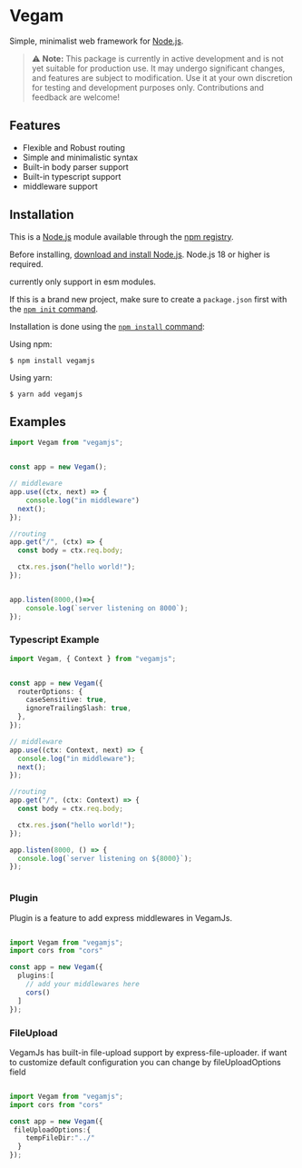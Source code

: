 # Vegam

  Simple, minimalist web framework for [Node.js](http://nodejs.org).

<!-- [![NPM Version][npm-version-image]][npm-url]
  [![NPM Install Size][npm-install-size-image]][npm-install-size-url]
  [![NPM Downloads][npm-downloads-image]][npm-downloads-url] -->



> ⚠️ **Note:** This package is currently in active development and is not yet suitable for production use. It may undergo significant changes, and features are subject to modification. Use it at your own discretion for testing and development purposes only. Contributions and feedback are welcome!
 
## Features

* Flexible and Robust routing
* Simple and minimalistic syntax
* Built-in body parser support
* Built-in typescript support
* middleware support


## Installation

This is a [Node.js](https://nodejs.org/en/) module available through the
[npm registry](https://www.npmjs.com/).

Before installing, [download and install Node.js](https://nodejs.org/en/download/).
Node.js 18 or higher is required.

currently only support in esm modules.

If this is a brand new project, make sure to create a `package.json` first with
the [`npm init` command](https://docs.npmjs.com/creating-a-package-json-file).

Installation is done using the
[`npm install` command](https://docs.npmjs.com/getting-started/installing-npm-packages-locally):

Using npm:

```console
$ npm install vegamjs
```

Using yarn:

```console
$ yarn add vegamjs
```

## Examples

```js
import Vegam from "vegamjs";


const app = new Vegam();

// middleware
app.use((ctx, next) => {
    console.log("in middleware")
  next();
});

//routing
app.get("/", (ctx) => {
  const body = ctx.req.body;

  ctx.res.json("hello world!");
});


app.listen(8000,()=>{
    console.log(`server listening on 8000`);
});


```

### Typescript Example
```ts
import Vegam, { Context } from "vegamjs";


const app = new Vegam({
  routerOptions: {
    caseSensitive: true,
    ignoreTrailingSlash: true,
  },
});

// middleware
app.use((ctx: Context, next) => {
  console.log("in middleware");
  next();
});

//routing
app.get("/", (ctx: Context) => {
  const body = ctx.req.body;

  ctx.res.json("hello world!");
});

app.listen(8000, () => {
  console.log(`server listening on ${8000}`);
});



```

### Plugin
Plugin is a feature to add express middlewares in VegamJs.


```ts

import Vegam from "vegamjs";
import cors from "cors"

const app = new Vegam({
  plugins:[
    // add your middlewares here
    cors()
  ]
});

```


### FileUpload
VegamJs has built-in file-upload support by express-file-uploader. if want to customize default configuration you can change by fileUploadOptions field
```ts

import Vegam from "vegamjs";
import cors from "cors"

const app = new Vegam({
 fileUploadOptions:{
    tempFileDir:"../"
  }
});

```
